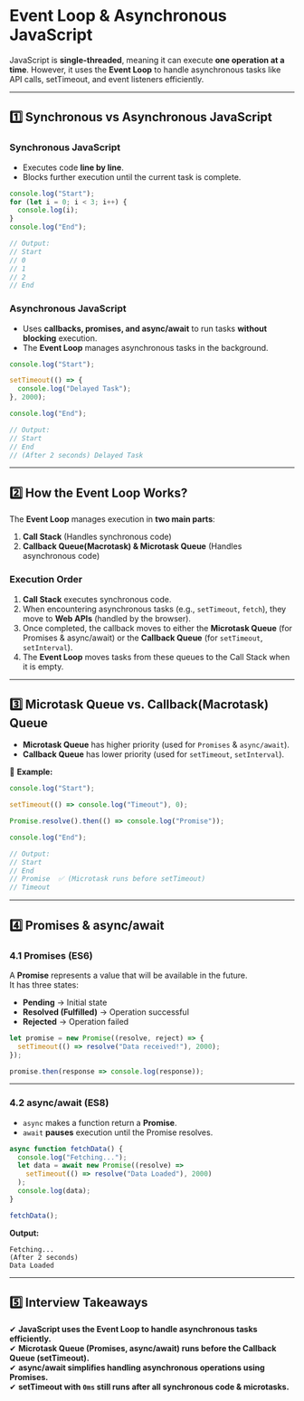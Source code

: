 # Event Loop & Asynchronous JavaScript  

JavaScript is **single-threaded**, meaning it can execute **one operation at a time**. However, it uses the **Event Loop** to handle asynchronous tasks like API calls, setTimeout, and event listeners efficiently.

---

## 1️⃣ Synchronous vs Asynchronous JavaScript

### **Synchronous JavaScript**

- Executes code **line by line**.  
- Blocks further execution until the current task is complete.  

```js
console.log("Start");
for (let i = 0; i < 3; i++) {
  console.log(i);
}
console.log("End");

// Output:
// Start
// 0
// 1
// 2
// End
```

### **Asynchronous JavaScript**

- Uses **callbacks, promises, and async/await** to run tasks **without blocking** execution.  
- The **Event Loop** manages asynchronous tasks in the background.  

```js
console.log("Start");

setTimeout(() => {
  console.log("Delayed Task");
}, 2000);

console.log("End");

// Output:
// Start
// End
// (After 2 seconds) Delayed Task
```

---

## 2️⃣ How the Event Loop Works?

The **Event Loop** manages execution in **two main parts**:  

1. **Call Stack** (Handles synchronous code)  
2. **Callback Queue(Macrotask) & Microtask Queue** (Handles asynchronous code)  

### **Execution Order**
1. **Call Stack** executes synchronous code.  
2. When encountering asynchronous tasks (e.g., `setTimeout`, `fetch`), they move to **Web APIs** (handled by the browser).  
3. Once completed, the callback moves to either the **Microtask Queue** (for Promises & async/await) or the **Callback Queue** (for `setTimeout`, `setInterval`).  
4. The **Event Loop** moves tasks from these queues to the Call Stack when it is empty.  

---

## 3️⃣ Microtask Queue vs. Callback(Macrotask) Queue
- **Microtask Queue** has higher priority (used for `Promises` & `async/await`).  
- **Callback Queue** has lower priority (used for `setTimeout`, `setInterval`).  

🔹 **Example:**  
```js
console.log("Start");

setTimeout(() => console.log("Timeout"), 0);

Promise.resolve().then(() => console.log("Promise"));

console.log("End");

// Output:
// Start
// End
// Promise  ✅ (Microtask runs before setTimeout)
// Timeout
```

---

## 4️⃣ Promises & async/await
### **4.1 Promises (ES6)**
A **Promise** represents a value that will be available in the future.  
It has three states:
- **Pending** → Initial state  
- **Resolved (Fulfilled)** → Operation successful  
- **Rejected** → Operation failed  

```js
let promise = new Promise((resolve, reject) => {
  setTimeout(() => resolve("Data received!"), 2000);
});

promise.then(response => console.log(response));
```

---

### **4.2 async/await (ES8)**
- `async` makes a function return a **Promise**.  
- `await` **pauses** execution until the Promise resolves.  

```js
async function fetchData() {
  console.log("Fetching...");
  let data = await new Promise((resolve) =>
    setTimeout(() => resolve("Data Loaded"), 2000)
  );
  console.log(data);
}

fetchData();
```

**Output:**
```
Fetching...
(After 2 seconds)
Data Loaded
```

---

## **5️⃣ Interview Takeaways**
✔ **JavaScript uses the Event Loop to handle asynchronous tasks efficiently.**  
✔ **Microtask Queue (Promises, async/await) runs before the Callback Queue (setTimeout).**  
✔ **async/await simplifies handling asynchronous operations using Promises.**  
✔ **setTimeout with `0ms` still runs after all synchronous code & microtasks.**